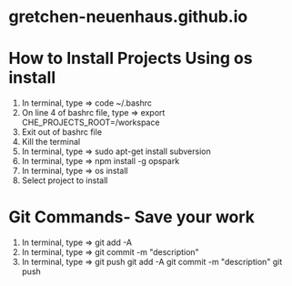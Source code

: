 # gretchen-neuenhaus.github.io

# How to Install Projects Using os install
1) In terminal, type => code ~/.bashrc
2) On line 4 of bashrc file, type => export CHE_PROJECTS_ROOT=/workspace
3) Exit out of bashrc file
4) Kill the terminal
5) In terminal, type => sudo apt-get install subversion
6) In terminal, type => npm install -g opspark
7) In terminal, type => os install
8) Select project to install


# Git Commands- Save your work
1) In terminal, type => git add -A
2) In terminal, type => git commit -m "description"
3) In terminal, type => git push
git add -A
git commit -m "description"
git push

